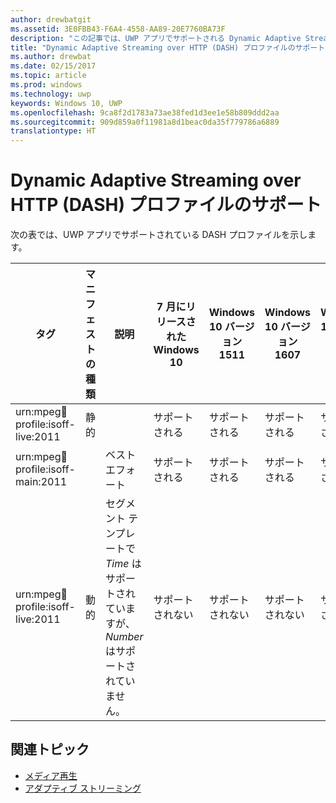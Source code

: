 ```yaml
---
author: drewbatgit
ms.assetid: 3E0FBB43-F6A4-4558-AA89-20E7760BA73F
description: "この記事では、UWP アプリでサポートされる Dynamic Adaptive Streaming over HTTP (DASH) プロファイルの一覧を示します。"
title: "Dynamic Adaptive Streaming over HTTP (DASH) プロファイルのサポート"
ms.author: drewbat
ms.date: 02/15/2017
ms.topic: article
ms.prod: windows
ms.technology: uwp
keywords: Windows 10, UWP
ms.openlocfilehash: 9ca8f2d1783a73ae38fed1d3ee1e58b809ddd2aa
ms.sourcegitcommit: 909d859a0f11981a8d1beac0da35f779786a6889
translationtype: HT
---
```

# <a name="dynamic-adaptive-streaming-over-http-dash-profile-support"></a>Dynamic Adaptive Streaming over HTTP (DASH) プロファイルのサポート
次の表では、UWP アプリでサポートされている DASH プロファイルを示します。



|タグ | マニフェストの種類 | 説明|7 月にリリースされた Windows 10|Windows 10 バージョン 1511|Windows 10 バージョン 1607 |Windows 10 バージョン 1607 |Windows 10 バージョン 1703|
|----------------|------|-------|-----------|--------------|---------|-------|--------|
|urn:mpeg:dash:profile:isoff-live:2011 | 静的 |     |サポートされる            |  サポートされる              | サポートされる        |サポートされる| サポートされる|
|urn:mpeg:dash:profile:isoff-main:2011 |        | ベスト エフォート | サポートされる            |  サポートされる              | サポートされる        |サポートされる| サポートされる|
|urn:mpeg:dash:profile:isoff-live:2011 | 動的 | セグメント テンプレートで $Time$ はサポートされていますが、$Number$ はサポートされていません。 | サポートされない            | サポートされない              | サポートされない        |サポートされない| サポートされる|


## <a name="related-topics"></a>関連トピック

* [メディア再生](media-playback.md)
* [アダプティブ ストリーミング](adaptive-streaming.md)
 

 




